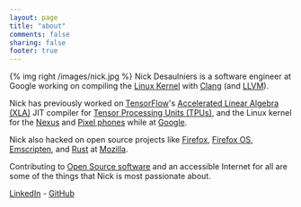 ```yaml
---
layout: page
title: "about"
comments: false
sharing: false
footer: true
---
```


{% img right /images/nick.jpg %}
Nick Desaulniers is a software engineer at Google working on compiling the
[Linux Kernel](https://www.kernel.org/) with
[Clang](https://clang.llvm.org/) (and [LLVM](https://llvm.org/)).

Nick has previously worked on
[TensorFlow](https://www.tensorflow.org/)'s
[Accelerated Linear Algebra (XLA)](https://www.tensorflow.org/performance/xla/)
JIT compiler for
[Tensor Processing Units (TPUs)](https://en.wikipedia.org/wiki/Tensor_processing_unit),
and the Linux kernel for the
[Nexus](https://en.wikipedia.org/wiki/Google_Nexus)
and
[Pixel phones](https://en.wikipedia.org/wiki/Google_Pixel)
while at
[Google](https://www.google.com/).

Nick also hacked on open source projects like
[Firefox](https://www.mozilla.org/en-US/firefox/new/),
[Firefox OS](https://en.wikipedia.org/wiki/Firefox_OS),
[Emscripten](https://kripken.github.io/emscripten-site/),
and
[Rust](https://www.rust-lang.org/en-US/)
at
[Mozilla](https://www.mozilla.org/en-US/).

Contributing to
[Open Source software](https://github.com/nickdesaulniers/What-Open-Source-Means-To-Me#nick-desaulniers)
and an accessible Internet for all are some of the things that Nick is most
passionate about.

[LinkedIn](https://www.linkedin.com/pub/nick-desaulniers/34/203/755) - [GitHub](https://github.com/nickdesaulniers)
